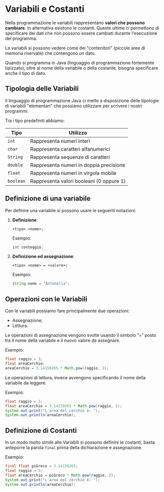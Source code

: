 # Variabili e Costanti

Nella programmazione le variabili rappresentano **valori che possono cambiare**. In alternativa esistono le costanti. Queste ultime ci permettono di specificare dei dati che non possono essere cambiati durante l'esecuzione del programma.

Le variabili si possono vedere come dei "contenitori" (piccole aree di memoria riservate) che contengono un dato.

Quando si programma in Java (linguaggio di programmazione fortemente tipizzato), oltre al nome della variabile o della costante, bisogna specificare anche il tipo di dato.

## Tipologia delle Variabili

Il linguaggio di programmazione Java ci mette a disposizione delle tipologie di variabili "elementari" che possiamo utilizzare per scrivere i nostri programmi.

Tra i tipo predefiniti abbiamo:

| Tipo | Utilizzo |
|---|---|
| `int` | Rappresenta numeri interi |
| `char` | Rappresenta caratteri alfanumerici |
| `String` | Rappresenta sequenze di caratteri |
| `double` | Rappresenta numeri in doppia precisione |
| `float` | Rappresenta numeri in virgola mobile |
| `boolean` | Rappresenta valori booleani (0 oppure 1) |

## Definizione di una variabile

Per definire una variabile si possono usare le seguenti notazioni:

1. **Definizione**:
    ```
    <tipo> <nome>;
    ```
    Esempio:
    ```java
    int conteggio;
    ```
2. **Definizione ed assegnazione**:
    ```
    <tipo> <nome> = <valore>;
    ```
    Esempio:
    ```java
    String nome = "Antonella";
    ```

## Operazioni con le Variabili

Con le variabili possiamo fare principalmente due operazioni:
- Assegnazione;
- Lettura.

Le operazioni di assegnazione vengono svolte usando il simbolo "`=`" posto tra il nome della variabile e il nuovo valore da assegnare.

Esempio:

```java
float raggio = 3;
float areaCerchio;
areaCerchio = 3.14159265 * Math.pow(raggio, 2);
```
Le operazioni di lettura, invece avvengono specificando il nome della variabile da leggere.

Esempio:

```java
float raggio = 3;
float areaCerchio = 3.14159265 * Math.pow(raggio, 2);
System.out.print("L'area del cerchio è: ");
System.out.println(areaCerchio);
```

## Definizione di Costanti

In un modo molto simile alle Variabili si possono definire le costanti, basta anteporre la parola `final` prima della dichiarazione e assegnazione.

Esempio:

```java
final float piGreco = 3.14159265;
float raggio = 3;
float areaCerchio = piGreco * Math.pow(raggio, 2);
System.out.print("L'area del cerchio è: ");
System.out.println(areaCerchio);
```
